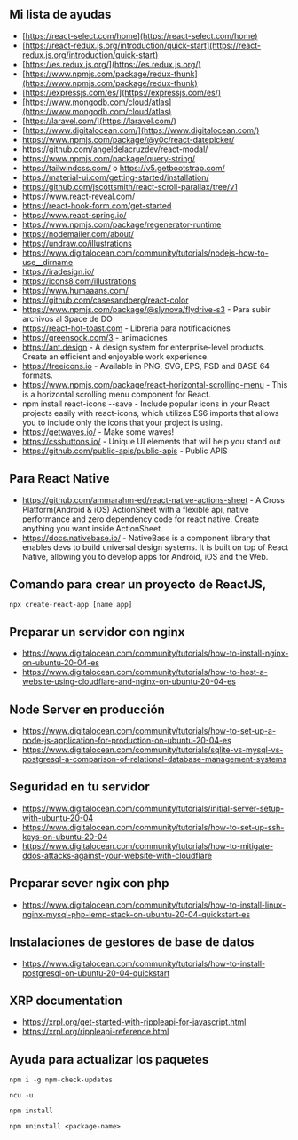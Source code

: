 ## **Mi lista de ayudas**

 - [https://react-select.com/home](https://react-select.com/home)
 - [https://react-redux.js.org/introduction/quick-start](https://react-redux.js.org/introduction/quick-start)
 - [https://es.redux.js.org/](https://es.redux.js.org/)
 - [https://www.npmjs.com/package/redux-thunk](https://www.npmjs.com/package/redux-thunk)
 - [https://expressjs.com/es/](https://expressjs.com/es/)
 - [https://www.mongodb.com/cloud/atlas](https://www.mongodb.com/cloud/atlas)
 - [https://laravel.com/](https://laravel.com/)
 - [https://www.digitalocean.com/](https://www.digitalocean.com/)
 - https://www.npmjs.com/package/@y0c/react-datepicker/
 - https://github.com/angeldelacruzdev/react-modal/
 - https://www.npmjs.com/package/query-string/
 - https://tailwindcss.com/ o https://v5.getbootstrap.com/
 - https://material-ui.com/getting-started/installation/
 - https://github.com/jscottsmith/react-scroll-parallax/tree/v1
 - https://www.react-reveal.com/
 - https://react-hook-form.com/get-started
 - https://www.react-spring.io/
 - https://www.npmjs.com/package/regenerator-runtime
 - https://nodemailer.com/about/
 - https://undraw.co/illustrations
 - https://www.digitalocean.com/community/tutorials/nodejs-how-to-use__dirname
 - https://iradesign.io/
 - https://icons8.com/illustrations
 - https://www.humaaans.com/
 - https://github.com/casesandberg/react-color
 - https://www.npmjs.com/package/@slynova/flydrive-s3 - Para subir archivos al Space de DO
 - https://react-hot-toast.com - Libreria para notificaciones
 - https://greensock.com/3 - animaciones
 - https://ant.design - A design system for enterprise-level products. Create an efficient and enjoyable work experience.
 - https://freeicons.io - Available in PNG, SVG, EPS, PSD and BASE 64 formats.
 - https://www.npmjs.com/package/react-horizontal-scrolling-menu - This is a horizontal scrolling menu component for React.
 - npm install react-icons --save - Include popular icons in your React projects easily with react-icons, which utilizes ES6 imports that allows you to include only the icons that your project is using.
 - https://getwaves.io/ - Make some waves!
 - https://cssbuttons.io/ - Unique UI elements that will help you stand out
 - https://github.com/public-apis/public-apis - Public APIS

## Para React Native
- https://github.com/ammarahm-ed/react-native-actions-sheet - A Cross Platform(Android & iOS) ActionSheet with a flexible api, native performance and zero dependency code for react native. Create anything you want inside ActionSheet.
- https://docs.nativebase.io/ - NativeBase is a component library that enables devs to build universal design systems. It is built on top of React Native, allowing you to develop apps for Android, iOS and the Web.

## Comando para crear un proyecto de ReactJS,

    npx create-react-app [name app]

## Preparar un servidor con nginx

- https://www.digitalocean.com/community/tutorials/how-to-install-nginx-on-ubuntu-20-04-es
- https://www.digitalocean.com/community/tutorials/how-to-host-a-website-using-cloudflare-and-nginx-on-ubuntu-20-04-es

## Node Server en producción
- https://www.digitalocean.com/community/tutorials/how-to-set-up-a-node-js-application-for-production-on-ubuntu-20-04-es
- https://www.digitalocean.com/community/tutorials/sqlite-vs-mysql-vs-postgresql-a-comparison-of-relational-database-management-systems

## Seguridad en tu servidor 

- https://www.digitalocean.com/community/tutorials/initial-server-setup-with-ubuntu-20-04
- https://www.digitalocean.com/community/tutorials/how-to-set-up-ssh-keys-on-ubuntu-20-04
- https://www.digitalocean.com/community/tutorials/how-to-mitigate-ddos-attacks-against-your-website-with-cloudflare

## Preparar sever ngix con php
- https://www.digitalocean.com/community/tutorials/how-to-install-linux-nginx-mysql-php-lemp-stack-on-ubuntu-20-04-quickstart-es

## Instalaciones de gestores de base de datos

- https://www.digitalocean.com/community/tutorials/how-to-install-postgresql-on-ubuntu-20-04-quickstart

## XRP documentation

- https://xrpl.org/get-started-with-rippleapi-for-javascript.html
- https://xrpl.org/rippleapi-reference.html

## Ayuda para actualizar los paquetes

`npm i -g npm-check-updates`


`ncu -u`


`npm install`

`npm uninstall <package-name>`
